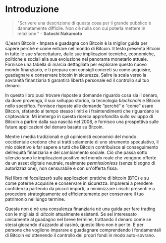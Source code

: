 # Introduzione

> "Scrivere una descrizione di questa cosa per il grande pubblico è dannatamente difficile. Non c’è nulla con cui poterla mettere in relazione." - **Satoshi Nakamoto**

(L)earn Bitcoin - Impara e guadagna con Bitcoin è la miglior guida per sapere perché e come entrare nel mondo di Bitcoin. Il testo presenta Bitcoin in tutte le sue sfaccettature, dalle sue implicazioni tecniche, economiche, politiche e sociali alla sua evoluzione nel panorama monetario attuale. Fornisce una tabella di marcia dettagliata per esplorare questo nuovo mondo finanziario, e ti prepara con consigli concreti su come acquisire, guadagnare e conservare bitcoin in sicurezza. Salire la scala verso la sovranità finanziaria ti garantirà libertà personale ed il controllo sul tuo denaro.   

In questo libro puoi trovare risposte a domande riguardo cosa sia il denaro, da dove provenga, il suo sviluppo storico, la tecnologia _blockchain_ e Bitcoin nello specifico. Fornisce risposte alle domande “perché” e “come” usare Bitcoin, sfatando al tempo stesso i miti e i fraintendimenti che riguardano le criptovalute. Mi immergo in questa ricerca approfondita sullo sviluppo di Bitcoin a partire dalla sua nascita nel 2008, e fornisco una prospettiva sulle future applicazioni del denaro basate su Bitcoin.

Mentre i media tradizionali e gli opinionisti economici del mondo occidentale credono che si tratti solamente di uno strumento speculativo, il mio obiettivo è far sapere a tutti che Bitcoin contribuisce al conseguimento dell’equità finanziaria e del cambiamento sociale. Ciò che passa sotto silenzio sono le implicazioni positive nel mondo reale che vengono offerte da un asset digitale neutrale, realmente _permissionless_ (senza bisogno di autorizzazione), non censurabile e con un'offerta fissa.  

Nel libro mi focalizzerò sulle applicazioni pratiche di bitcoin (BTC) e su come poterne acquisire e conservare in sicurezza. Imparerai a prendere confidenza partendo da piccoli importi, a minimizzare i rischi presenti e a procedere strategicamente ed efficientemente per conservare il tuo patrimonio nel lungo termine.

Questa non è né una consulenza finanziaria né una guida per fare trading con le migliaia di _altcoin_ attualmente esistenti. Se sei interessato unicamente al guadagno nel breve termine, trattando il denaro come se stessi giocando d’azzardo al casinò, questo libro non è per te. È per persone che vogliono imparare e guadagnare comprendendo i fondamentali di Bitcoin ed ottenendo il controllo dei propri fondi in modo auto-sovrano.
